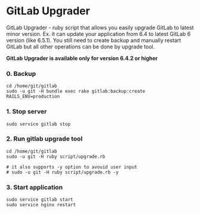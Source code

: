 # GitLab Upgrader 

GitLab Upgrader - ruby script that allows you easily upgrade GitLab to latest minor version.
Ex. it can update your application from 6.4 to latest GitLab 6 version (like 6.5.1).
You still need to create backup and manually restart GitLab but all other operations can be done by upgrade tool.

__GitLab Upgrader is available only for version 6.4.2 or higher__

### 0. Backup

    cd /home/git/gitlab
    sudo -u git -H bundle exec rake gitlab:backup:create RAILS_ENV=production

### 1. Stop server

    sudo service gitlab stop

### 2. Run gitlab upgrade tool

    cd /home/git/gitlab
    sudo -u git -H ruby script/upgrade.rb

    # it also supports -y option to avouid user input
    # sudo -u git -H ruby script/upgrade.rb -y
   

### 3. Start application

    sudo service gitlab start
    sudo service nginx restart
